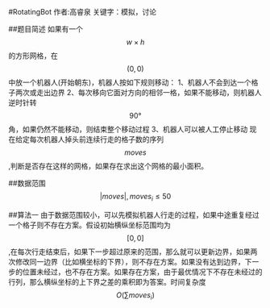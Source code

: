 #RotatingBot
作者:高睿泉
关键字：模拟，讨论

##题目简述
如果有一个$$w \times h$$的方形网格，在$$(0,0)$$中放一个机器人(开始朝东)，机器人按如下规则移动：
1、机器人不会到达一个格子两次或走出边界
2、每次移向它面对方向的相邻一格，如果不能移动，则机器人逆时针转$$90°$$角，如果仍然不能移动，则结束整个移动过程
3、机器人可以被人工停止移动
现在给定每次机器人掉头前连续行走的格子数的序列$$moves$$,判断是否存在这样的网格，如果存在求出这个网格的最小面积。

##数据范围
$$|moves|,moves_{i}\leq 50$$

##算法一
由于数据范围较小，可以先模拟机器人行走的过程，如果中途重复经过一个格子则不存在方案。假设初始横纵坐标范围均为$$[0,0]$$,在每次行走结束后，如果下一步超过原来的范围，那么就可以更新边界，如果两次修改同一边界（比如横坐标的下界），则不存在方案。如果没有达到边界，下一步的位置未经过，也不存在方案。如果存在方案，由于最优情况下不存在未经过的行列，那么横纵坐标的上下界之差的乘积即为答案。时间复杂度$$O(\sum moves_{i})$$